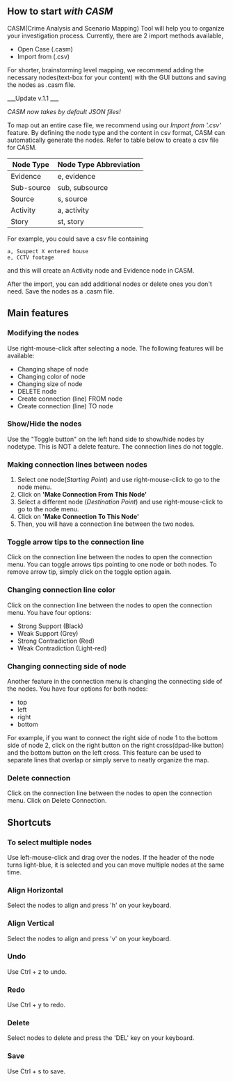 ## How to start _with CASM_

CASM(Crime Analysis and Scenario Mapping) Tool will help you to organize your investigation process.
Currently, there are 2 import methods available, 

* Open Case (.casm)
* Import from (.csv)

For shorter, brainstorming level mapping, we recommend adding the necessary nodes(text-box for your content) with the GUI buttons and saving the nodes as .casm file.

___Update v.1.1 ___

_CASM now takes by default JSON files!_

To map out an entire case file, we recommend using our _Import from '.csv'_ feature. 
By defining the node type and the content in csv format, CASM can automatically generate the nodes. Refer to table below to create a csv file for CASM.

| Node Type  | Node Type Abbreviation |
| ------------- | ------------- |
| Evidence  | e, evidence  |
| Sub-source  | sub, subsource  |
| Source  | s, source  |
| Activity  | a, activity |
| Story  | st, story |

For example, you could save a csv file containing

```
a, Suspect X entered house
e, CCTV footage
```

and this will create an Activity node and Evidence node in CASM.

After the import, you can add additional nodes or delete ones you don't need. Save the nodes as a .casm file.


## Main features

### Modifying the nodes

Use right-mouse-click after selecting a node. The following features will be available:

* Changing shape of node
* Changing color of node
* Changing size of node
* DELETE node
* Create connection (line) FROM node 
* Create connection (line) TO node

### Show/Hide the nodes

Use the "Toggle <nodetype> button" on the left hand side to show/hide nodes by nodetype.
This is NOT a delete feature. The connection lines do not toggle.

### Making connection lines between nodes

1. Select one node(_Starting Point_) and use right-mouse-click to go to the node menu. 
2. Click on **'Make Connection From This Node'**
3. Select a different node (_Destination Point_) and use right-mouse-click to go to the node menu.
4. Click on **'Make Connection To This Node'**
5. Then, you will have a connection line between the two nodes.

### Toggle arrow tips to the connection line

Click on the connection line between the nodes to open the connection menu.
You can toggle arrows tips pointing to one node or both nodes. To remove arrow tip, simply click on the toggle option again.

### Changing connection line color

Click on the connection line between the nodes to open the connection menu.
You have four options: 

* Strong Support (Black)
* Weak Support (Grey)
* Strong Contradiction (Red)
* Weak Contradiction (Light-red)

### Changing connecting side of node

Another feature in the connection menu is changing the connecting side of the nodes.
You have four options for both nodes:

* top
* left
* right
* bottom

For example, if you want to connect the right side of node 1 to the bottom side of node 2, 
click on the right button on the right cross(dpad-like button) and the bottom button on the left cross. This feature can be used to separate lines that overlap or simply serve to neatly organize the map.

### Delete connection

Click on the connection line between the nodes to open the connection menu. Click on Delete Connection.


## Shortcuts

### To select multiple nodes

Use left-mouse-click and drag over the nodes.
If the header of the node turns light-blue, it is selected and you can move multiple nodes at the same time.

### Align Horizontal

Select the nodes to align and press 'h' on your keyboard.

### Align Vertical

Select the nodes to align and press 'v' on your keyboard.

### Undo

Use Ctrl + z to undo.

### Redo 

Use Ctrl + y to redo.

### Delete

Select nodes to delete and press the 'DEL' key on your keyboard.

### Save

Use Ctrl + s to save.


